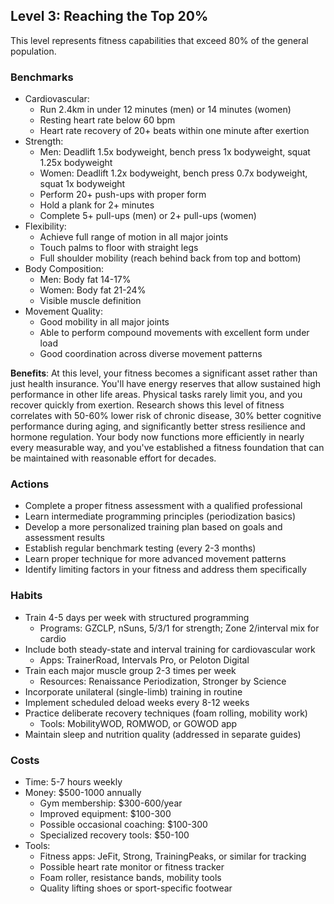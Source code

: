 ## Level 3: Reaching the Top 20%

This level represents fitness capabilities that exceed 80% of the general population.

### Benchmarks
- Cardiovascular:
  - Run 2.4km in under 12 minutes (men) or 14 minutes (women)
  - Resting heart rate below 60 bpm
  - Heart rate recovery of 20+ beats within one minute after exertion
- Strength:
  - Men: Deadlift 1.5x bodyweight, bench press 1x bodyweight, squat 1.25x bodyweight
  - Women: Deadlift 1.2x bodyweight, bench press 0.7x bodyweight, squat 1x bodyweight
  - Perform 20+ push-ups with proper form
  - Hold a plank for 2+ minutes
  - Complete 5+ pull-ups (men) or 2+ pull-ups (women)
- Flexibility:
  - Achieve full range of motion in all major joints
  - Touch palms to floor with straight legs
  - Full shoulder mobility (reach behind back from top and bottom)
- Body Composition:
  - Men: Body fat 14-17%
  - Women: Body fat 21-24%
  - Visible muscle definition
- Movement Quality:
  - Good mobility in all major joints
  - Able to perform compound movements with excellent form under load
  - Good coordination across diverse movement patterns

**Benefits**: At this level, your fitness becomes a significant asset rather than just health insurance. You'll have energy reserves that allow sustained high performance in other life areas. Physical tasks rarely limit you, and you recover quickly from exertion. Research shows this level of fitness correlates with 50-60% lower risk of chronic disease, 30% better cognitive performance during aging, and significantly better stress resilience and hormone regulation. Your body now functions more efficiently in nearly every measurable way, and you've established a fitness foundation that can be maintained with reasonable effort for decades.

### Actions
- Complete a proper fitness assessment with a qualified professional
- Learn intermediate programming principles (periodization basics)
- Develop a more personalized training plan based on goals and assessment results
- Establish regular benchmark testing (every 2-3 months)
- Learn proper technique for more advanced movement patterns
- Identify limiting factors in your fitness and address them specifically

### Habits
- Train 4-5 days per week with structured programming
  - Programs: GZCLP, nSuns, 5/3/1 for strength; Zone 2/interval mix for cardio
- Include both steady-state and interval training for cardiovascular work
  - Apps: TrainerRoad, Intervals Pro, or Peloton Digital
- Train each major muscle group 2-3 times per week
  - Resources: Renaissance Periodization, Stronger by Science
- Incorporate unilateral (single-limb) training in routine
- Implement scheduled deload weeks every 8-12 weeks
- Practice deliberate recovery techniques (foam rolling, mobility work)
  - Tools: MobilityWOD, ROMWOD, or GOWOD app
- Maintain sleep and nutrition quality (addressed in separate guides)

### Costs
- Time: 5-7 hours weekly
- Money: $500-1000 annually
  - Gym membership: $300-600/year
  - Improved equipment: $100-300
  - Possible occasional coaching: $100-300
  - Specialized recovery tools: $50-100
- Tools:
  - Fitness apps: JeFit, Strong, TrainingPeaks, or similar for tracking
  - Possible heart rate monitor or fitness tracker
  - Foam roller, resistance bands, mobility tools
  - Quality lifting shoes or sport-specific footwear
